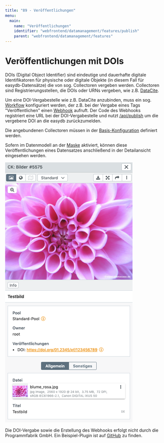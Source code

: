 ```yaml
---
title: "89 - Veröffentlichungen"
menu:
  main:
    name: "Veröffentlichungen"
    identifier: "webfrontend/datamanagement/features/publish"
    parent: "webfrontend/datamanagement/features"
---
```

# Veröffentlichungen mit DOIs

DOIs (Digital Object Identifier) sind eindeutige und dauerhafte digitale Identifikatoren für physische oder digitale Objekte (in diesem Fall für easydb-Datensätze) die von sog. Collectoren vergeben werden. Collectoren sind Registrierungsstellen, die DOIs oder URNs vergeben, wie z.B. [DataCite](https://doi.datacite.org/). 

Um eine DOI-Vergabestelle wie z.B. DataCite anzubinden, muss ein sog. [Workflow](../../../rightsmanagement/tags) konfiguriert werden, der z.B. bei der Vergabe eines Tags "Veröffentlichen" einen [Webhook](../../../../../en/technical/plugins/webhooks/webhook) aufruft. Der Code des Webhooks registriert eine URL bei der DOI-Vergabestelle und nutzt [/api/publish](../../../../../en/technical/api/publish) um die vergebene DOI an die easydb zurückzumelden.

Die angebundenen Collectoren müssen in der [Basis-Konfiguration](../../../administration/base-config/export) definiert werden.

Sofern im Datenmodell an der [Maske](../../../administration/datamodel/mask) aktiviert, können diese Veröffentlichungen eines Datensatzes anschließend in der Detailansicht eingesehen werden. 

![publish_detail](publish_detail.png)

Die DOI-Vergabe sowie die Erstellung des Webhooks erfolgt nicht durch die Programmfabrik GmbH. Ein Beispiel-Plugin ist auf [GitHub](https://github.com/programmfabrik/easydb-publish-datacite) zu finden.